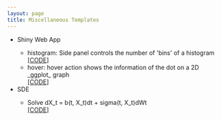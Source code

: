 ```yaml
---
layout: page
title: Miscellaneous Templates
---
```

<div class="media">
    <div class="media-body">
       <p class="media-heading">
          <p>
          <ul>
        <li>Shiny Web App</li>
        <ul>
          <li>histogram: Side panel controls the number of 'bins' of a histogram</li>
               <a href="https://github.com/WenqiAngieWu/Miscellaneous-Templates/tree/master/histogram">[CODE]</a> 
          <li>hover: hover action shows the information of the dot on a 2D _ggplot_ graph</li>
               <a href="https://github.com/WenqiAngieWu/Miscellaneous-Templates/tree/master/hover">[CODE]</a> 
        </ul>
        <li>SDE</li>
        <ul>
          <li>Solve dX_t = b(t, X_t)dt + sigma(t, X_t)dWt</li>
               <a href="https://github.com/WenqiAngieWu/Miscellaneous-Templates/tree/master/SDE">[CODE]</a>           
        </ul>
      </ul>
       </p>
       </p>
    </div>
</div>















